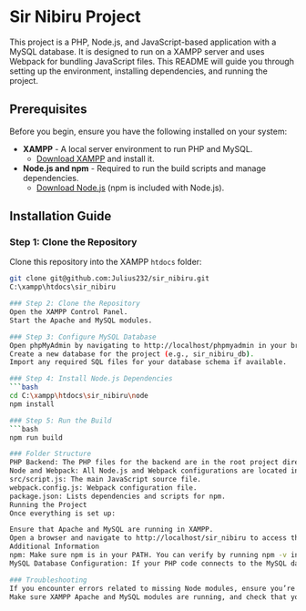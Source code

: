 # Sir Nibiru Project

This project is a PHP, Node.js, and JavaScript-based application with a MySQL database. It is designed to run on a XAMPP server and uses Webpack for bundling JavaScript files. This README will guide you through setting up the environment, installing dependencies, and running the project.

## Prerequisites

Before you begin, ensure you have the following installed on your system:

- **XAMPP** - A local server environment to run PHP and MySQL.
  - [Download XAMPP](https://www.apachefriends.org/index.html) and install it.
- **Node.js and npm** - Required to run the build scripts and manage dependencies.
  - [Download Node.js](https://nodejs.org/) (npm is included with Node.js).

## Installation Guide

### Step 1: Clone the Repository
Clone this repository into the XAMPP `htdocs` folder:

```bash
git clone git@github.com:Julius232/sir_nibiru.git
C:\xampp\htdocs\sir_nibiru

### Step 2: Clone the Repository
Open the XAMPP Control Panel.
Start the Apache and MySQL modules.

### Step 3: Configure MySQL Database
Open phpMyAdmin by navigating to http://localhost/phpmyadmin in your browser.
Create a new database for the project (e.g., sir_nibiru_db).
Import any required SQL files for your database schema if available.

### Step 4: Install Node.js Dependencies
```bash
cd C:\xampp\htdocs\sir_nibiru\node
npm install

### Step 5: Run the Build
```bash
npm run build

### Folder Structure
PHP Backend: The PHP files for the backend are in the root project directory (e.g., index.php, data.php, submit_signature.php).
Node and Webpack: All Node.js and Webpack configurations are located in the node folder.
src/script.js: The main JavaScript source file.
webpack.config.js: Webpack configuration file.
package.json: Lists dependencies and scripts for npm.
Running the Project
Once everything is set up:

Ensure that Apache and MySQL are running in XAMPP.
Open a browser and navigate to http://localhost/sir_nibiru to access the application.
Additional Information
npm: Make sure npm is in your PATH. You can verify by running npm -v in your command prompt.
MySQL Database Configuration: If your PHP code connects to the MySQL database, update the database credentials (host, username, password, and database name) in your PHP files.

### Troubleshooting
If you encounter errors related to missing Node modules, ensure you’re in the node directory and run npm install.
Make sure XAMPP Apache and MySQL modules are running, and check that your MySQL database is correctly configured.

